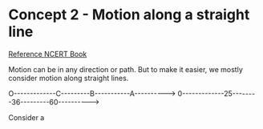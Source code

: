 # Concept 2 - Motion along a straight line
[Reference NCERT Book]([https://ncert.nic.in/textbook.php?iesc1=8-15](https://ncert.nic.in/textbook.php?iesc1=8-15))

Motion can be in any direction or path. But to make it easier, we mostly consider motion along straight lines.

O-------------C---------B-----------A---------->
0-------------25--------36---------60---------->

Consider a 
<!--stackedit_data:
eyJoaXN0b3J5IjpbLTE1NjI4NzY4Ml19
-->